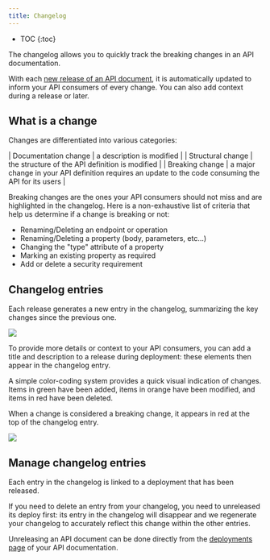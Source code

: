 ```yaml
---
title: Changelog
---
```


- TOC
{:toc}

The changelog allows you to quickly track the breaking changes in an API documentation.

With each [new release of an API document](/help/publish-documentation/deploy-and-release-management/), it is automatically updated to inform your API consumers of every change. You can also add context during a release or later.

## What is a change

Changes are differentiated into various categories:

| Documentation change     | a description is modified  |
| Structural change        | the structure of the API definition is modified  |
| Breaking change    | a major change in your API definition requires an update to the code consuming the API for its users |

Breaking changes are the ones your API consumers should not miss and are highlighted in the changelog. Here is a non-exhaustive list of criteria that help us determine if a change is breaking or not:
- Renaming/Deleting an endpoint or operation
- Renaming/Deleting a property (body, parameters, etc...)
- Changing the "type" attribute of a property
- Marking an existing property as required
- Add or delete a security requirement

## Changelog entries

Each release generates a new entry in the changelog, summarizing the key changes since the previous one.

![](/images/help/changelog.png)

To provide more details or context to your API consumers, you can add a title and description to a release during deployment: these elements then appear in the changelog entry.

A simple color-coding system provides a quick visual indication of changes. Items in green have been added, items in orange have been modified, and items in red have been deleted.

When a change is considered a breaking change, it appears in red at the top of the changelog entry.

![](/images/help/breaking-changes.png)

## Manage changelog entries

Each entry in the changelog is linked to a deployment that has been released.

If you need to delete an entry from your changelog, you need to unreleased its deploy first: its entry in the changelog will disappear and we regenerate your changelog to accurately reflect this change within the other entries.

Unreleasing an API document can be done directly from the [deployments page](/help/publish-documentation/deploy-and-release-management/) of your API documentation.

